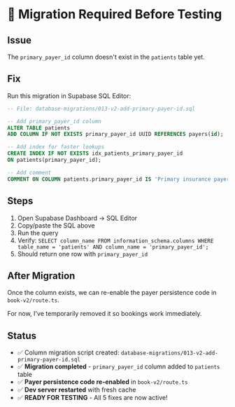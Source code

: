 # 🚨 Migration Required Before Testing

## Issue
The `primary_payer_id` column doesn't exist in the `patients` table yet.

## Fix
Run this migration in Supabase SQL Editor:

```sql
-- File: database-migrations/013-v2-add-primary-payer-id.sql

-- Add primary_payer_id column
ALTER TABLE patients
ADD COLUMN IF NOT EXISTS primary_payer_id UUID REFERENCES payers(id);

-- Add index for faster lookups
CREATE INDEX IF NOT EXISTS idx_patients_primary_payer_id
ON patients(primary_payer_id);

-- Add comment
COMMENT ON COLUMN patients.primary_payer_id IS 'Primary insurance payer selected at first booking (V2.0)';
```

## Steps
1. Open Supabase Dashboard → SQL Editor
2. Copy/paste the SQL above
3. Run the query
4. Verify: `SELECT column_name FROM information_schema.columns WHERE table_name = 'patients' AND column_name = 'primary_payer_id';`
5. Should return one row with `primary_payer_id`

## After Migration
Once the column exists, we can re-enable the payer persistence code in `book-v2/route.ts`.

For now, I've temporarily removed it so bookings work immediately.

## Status
- ✅ Column migration script created: `database-migrations/013-v2-add-primary-payer-id.sql`
- ✅ **Migration completed** - `primary_payer_id` column added to `patients` table
- ✅ **Payer persistence code re-enabled** in `book-v2/route.ts`
- ✅ **Dev server restarted** with fresh cache
- ✅ **READY FOR TESTING** - All 5 fixes are now active!
